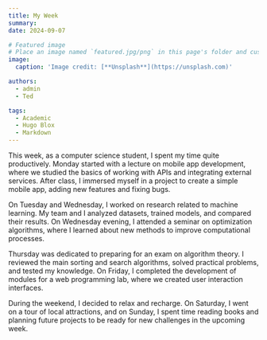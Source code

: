 ```yaml
---
title: My Week
summary: 
date: 2024-09-07

# Featured image
# Place an image named `featured.jpg/png` in this page's folder and customize its options here.
image:
  caption: 'Image credit: [**Unsplash**](https://unsplash.com)'

authors:
  - admin
  - Ted

tags:
  - Academic
  - Hugo Blox
  - Markdown
---
```


This week, as a computer science student, I spent my time quite productively. Monday started with a lecture on mobile app development, where we studied the basics of working with APIs and integrating external services. After class, I immersed myself in a project to create a simple mobile app, adding new features and fixing bugs.

On Tuesday and Wednesday, I worked on research related to machine learning. My team and I analyzed datasets, trained models, and compared their results. On Wednesday evening, I attended a seminar on optimization algorithms, where I learned about new methods to improve computational processes.

Thursday was dedicated to preparing for an exam on algorithm theory. I reviewed the main sorting and search algorithms, solved practical problems, and tested my knowledge. On Friday, I completed the development of modules for a web programming lab, where we created user interaction interfaces.

During the weekend, I decided to relax and recharge. On Saturday, I went on a tour of local attractions, and on Sunday, I spent time reading books and planning future projects to be ready for new challenges in the upcoming week.

